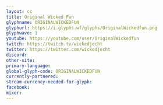 ```yaml
---
layout: cc
title: Original Wicked Fun
glyphname: ORIGINALWICKEDFUN
glyphurl: https://i.glyphs.wf/glyphs/OriginalWickedfun.png
glyphwave: 1
youtube: https://youtube.com/user/OriginalWickedfun
twitch: https://twitch.tv/wickedjecht
twitter: https://twitter.com/wickedjecht
discord: 
other-site: 
primary-language: 
global-glyph-code: ORIGINALWICKEDFUN
currently-partnered: 
stream-currency-needed-for-glyph: 
facebook: 
mixer: 
---
```


